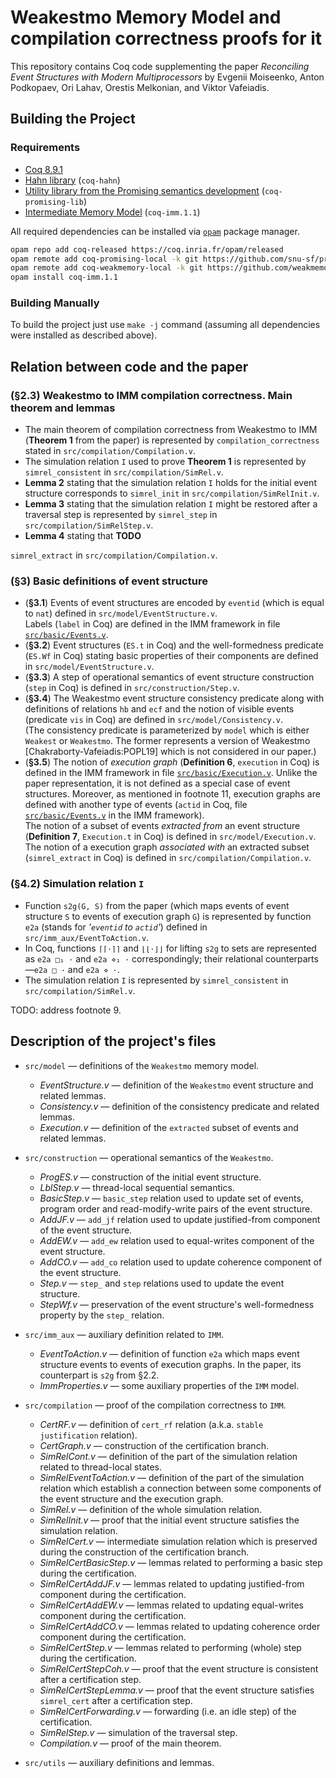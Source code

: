 # Weakestmo Memory Model and compilation correctness proofs for it

This repository contains Coq code supplementing the paper 
*Reconciling Event Structures with Modern Multiprocessors*
by Evgenii Moiseenko, Anton Podkopaev, Ori Lahav, Orestis Melkonian, and Viktor Vafeiadis.

## Building the Project

### Requirements
* [Coq 8.9.1](https://coq.inria.fr)
* [Hahn library](https://github.com/vafeiadis/hahn) (`coq-hahn`)
* [Utility library from the Promising semantics development](https://github.com/snu-sf/promising-lib) (`coq-promising-lib`)
* [Intermediate Memory Model](https://github.com/weakmemory/imm) (`coq-imm.1.1`)

All required dependencies can be installed via [`opam`](https://opam.ocaml.org/) package manager. 

```bash
opam repo add coq-released https://coq.inria.fr/opam/released
opam remote add coq-promising-local -k git https://github.com/snu-sf/promising-opam-coq-archive
opam remote add coq-weakmemory-local -k git https://github.com/weakmemory/local-coq-opam-archive
opam install coq-imm.1.1
```

### Building Manually

To build the project just use `make -j` command (assuming all dependencies were installed as described above). 

## Relation between code and the paper 

### (§2.3) Weakestmo to IMM compilation correctness. Main theorem and lemmas

* The main theorem of compilation correctness from Weakestmo to IMM (**Theorem 1** from the paper) is represented
  by `compilation_correctness` stated in `src/compilation/Compilation.v`.
* The simulation relation `I` used to prove **Theorem 1** is represented by `simrel_consistent` in `src/compilation/SimRel.v`.
* **Lemma 2** stating that the simulation relation `I` holds for the initial event structure corresponds to 
  `simrel_init` in `src/compilation/SimRelInit.v`.
* **Lemma 3** stating that the simulation relation `I` might be restored after a traversal step is represented by
  `simrel_step` in `src/compilation/SimRelStep.v`.
* **Lemma 4** stating that **TODO**
<!-- from the simulation relation `I` holds for the initial event structure corresponds to  -->
  `simrel_extract` in `src/compilation/Compilation.v`.
  
### (§3) Basic definitions of event structure
* (**§3.1**) Events of event structures are encoded by `eventid` (which is equal to `nat`) defined in `src/model/EventStructure.v`.
  <br />
  Labels (`label` in Coq) are defined in the IMM framework in file [`src/basic/Events.v`](https://github.com/weakmemory/imm/blob/forweakestmo/src/basic/Events.v).
* (**§3.2**) Event structures (`ES.t` in Coq) and the well-formedness predicate (`ES.Wf` in Coq) stating basic properties of their components
  are defined in `src/model/EventStructure.v`.
* (**§3.3**) A step of operational semantics of event structure construction (`step` in Coq) is defined in `src/construction/Step.v`.
* (**§3.4**) The Weakestmo event structure consistency predicate along with definitions of relations `hb` and `ecf` and the notion of visible events (predicate `vis` in Coq)
  are defined in `src/model/Consistency.v`.
  <br />
  (The consistency predicate is parameterized by `model` which is either `Weakest` or `Weakestmo`.
   The former represents a version of Weakestmo [Chakraborty-Vafeiadis:POPL19] which is not considered in our paper.)
* (**§3.5**)
  The notion of *execution graph* (**Definition 6**, `execution` in Coq)
  is defined in the IMM framework in file [`src/basic/Execution.v`](https://github.com/weakmemory/imm/blob/forweakestmo/src/basic/Execution.v).
  Unlike the paper representation, it is not defined as a special case of event structures.
  Moreover, as mentioned in footnote 11, execution graphs are defined with another type of events
  (`actid` in Coq, file [`src/basic/Events.v`](https://github.com/weakmemory/imm/blob/forweakestmo/src/basic/Events.v) in the IMM framework).
  <br />
  The notion of a subset of events *extracted from* an event structure (**Definition 7**, `Execution.t` in Coq) is defined in `src/model/Execution.v`.
  <br />
  The notion of a execution graph *associated with* an extracted subset (`simrel_extract` in Coq) is defined in `src/compilation/Compilation.v`.

### (§4.2) Simulation relation `I`
* Function `s2g(G, S)` from the paper (which maps events of event structure `S` to events of execution graph `G`)
  is represented by function `e2a` (stands for *'`eventid` to `actid`'*) defined in `src/imm_aux/EventToAction.v`.
* In Coq, functions `⌈⌈·⌉⌉` and `⌊⌊·⌋⌋` for lifting `s2g` to sets are represented as `e2a □₁ ·` and `e2a ⋄₁ ·` correspondingly;
  their relational counterparts—`e2a □ ·` and `e2a ⋄ ·`.
* The simulation relation `I` is represented by `simrel_consistent` in `src/compilation/SimRel.v`.
	

TODO: address footnote 9.

## Description of the project's files

* `src/model` — definitions of the `Weakestmo` memory model.
  - *EventStructure.v* — definition of the `Weakestmo` event structure and related lemmas.
  - *Consistency.v* — definition of the consistency predicate and related lemmas.
  - *Execution.v* — definition of the `extracted` subset of events and related lemmas.

* `src/construction` — operational semantics of the `Weakestmo`.
  - *ProgES.v* — construction of the initial event structure.
  - *LblStep.v* — thread-local sequential semantics.
  - *BasicStep.v* — `basic_step` relation used to update set of events, program order and read-modify-write pairs of the event structure.
  - *AddJF.v* — `add_jf` relation used to update justified-from component of the event structure.
  - *AddEW.v* — `add_ew` relation used to equal-writes component of the event structure.
  - *AddCO.v* — `add_co` relation used to update coherence component of the event structure.
  - *Step.v* — `step_` and `step` relations used to update the event structure.
  - *StepWf.v* — preservation of the event structure's well-formedness property by the `step_` relation.

* `src/imm_aux` — auxiliary definition related to `IMM`.
  - *EventToAction.v* — definition of function `e2a`  which maps event structure events to events of execution graphs.
In the paper, its counterpart is `s2g` from §2.2.
  - *ImmProperties.v* — some auxiliary properties of the `IMM` model.

* `src/compilation` — proof of the compilation correctness to `IMM`.
  - *CertRF.v* — definition of `cert_rf` relation (a.k.a. `stable justification` relation).
  - *CertGraph.v* — construction of the certification branch.
  - *SimRelCont.v* — definition of the part of the simulation relation related to thread-local states.
  - *SimRelEventToAction.v* — definition of the part of the simulation relation which establish a connection between some components of the event structure and the execution graph.
  - *SimRel.v* — definition of the whole simulation relation.
  - *SimRelInit.v* — proof that the initial event structure satisfies the simulation relation.
  - *SimRelCert.v* — intermediate simulation relation which is preserved during the construction of the certification branch.
  - *SimRelCertBasicStep.v* — lemmas related to performing a basic step during the certification.
  - *SimRelCertAddJF.v* — lemmas related to updating justified-from component during the certification.
  - *SimRelCertAddEW.v* — lemmas related to updating equal-writes component during the certification.
  - *SimRelCertAddCO.v* — lemmas related to updating coherence order component during the certification.
  - *SimRelCertStep.v* — lemmas related to performing (whole) step during the certification.
  - *SimRelCertStepCoh.v* — proof that the event structure is consistent after a certification step.
  - *SimRelCertStepLemma.v* — proof that the event structure satisfies `simrel_cert` after a certification step.
  - *SimRelCertForwarding.v* — forwarding (i.e. an idle step) of the certification.
  - *SimRelStep.v* — simulation of the traversal step.
  - *Compilation.v* — proof of the main theorem.

* `src/utils` — auxiliary definitions and lemmas.

